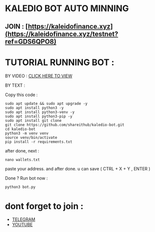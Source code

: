 # KALEDIO BOT AUTO MINNING 

## JOIN : [https://kaleidofinance.xyz](https://kaleidofinance.xyz/testnet?ref=GDS6QPO8)

# TUTORIAL RUNNING BOT :

BY VIDEO : [CLICK HERE TO VIEW]([XXX](https://youtu.be/Fwa3WNGTrw0))

BY TEXT :

Copy this code :
```
sudo apt update && sudo apt upgrade -y
sudo apt install python3 -y
sudo apt install python3-venv -y
sudo apt install python3-pip -y
sudo apt install git clone
git clone https://github.com/shareithub/kaledio-bot.git
cd kaledio-bot
python3 -m venv venv
source venv/bin/activate
pip install -r requirements.txt
```

after done, next :
```
nano wallets.txt
```

paste your address. and after done. u can save ( CTRL + X + Y , ENTER )

Done ? Run bot now :
```
python3 bot.py
```

# dont forget to join :
- [TELEGRAM](https://t.me/SHAREITHUB_COM)
- [YOUTUBE](https://www.youtube.com/channel/UCUvH2S-T6T_hc7DjxhVd28A)
